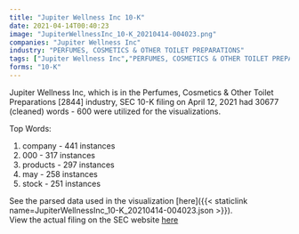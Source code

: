 ```yaml
---
title: "Jupiter Wellness Inc 10-K"
date: 2021-04-14T00:40:23
image: "JupiterWellnessInc_10-K_20210414-004023.png"
companies: "Jupiter Wellness Inc"
industry: "PERFUMES, COSMETICS & OTHER TOILET PREPARATIONS"
tags: ["Jupiter Wellness Inc","PERFUMES, COSMETICS & OTHER TOILET PREPARATIONS","04-12-2021","10-K"]
forms: "10-K"
---
```

Jupiter Wellness Inc, which is in the Perfumes, Cosmetics & Other Toilet Preparations [2844] industry, SEC 10-K filing on April 12, 2021 had 30677 (cleaned) words - 600 were utilized for the visualizations.

Top Words:
1. company - 441 instances
2. 000 - 317 instances
3. products - 297 instances
4. may - 258 instances
5. stock - 251 instances


See the parsed data used in the visualization [here]({{< staticlink name=JupiterWellnessInc_10-K_20210414-004023.json >}}).  
View the actual filing on the SEC website [here](https://www.sec.gov/Archives/edgar/data/1760903/0001264931-21-000037.txt)
